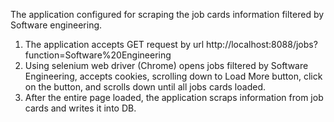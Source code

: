 The application configured for scraping the job cards information filtered by Software engineering.

1. The application accepts GET request by url http://localhost:8088/jobs?function=Software%20Engineering
2. Using selenium web driver (Chrome) opens jobs filtered by Software Engineering, accepts cookies, scrolling down to
Load More button, click on the button, and scrolls down until all jobs cards loaded.
3. After the entire page loaded, the application scraps information from job cards and writes it into DB.
